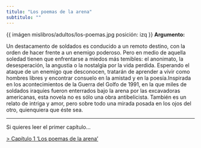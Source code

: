 ```yaml
---
titulo: "Los poemas de la arena"
subtitulo: ""
---
```

{{ imágen mislibros/adultos/los-poemas.jpg posición: izq }} **Argumento:**

Un destacamento de soldados es conducido a un remoto destino, con la orden de
hacer frente a un enemigo poderoso. Pero en medio de aquella soledad tienen
que enfrentarse a miedos más temibles: el anonimato, la desesperación, la
angustia o la nostalgia por la vida perdida. Esperando el ataque de un
enemigo que desconocen, tratarán de aprender a vivir como hombres libres y
encontrar consuelo en la amistad y en la poesía.Inspirada en los
acontecimientos de la Guerra del Golfo de 1991, en la que miles de soldados
iraquíes fueron enterrados bajo la arena por las excavadoras americanas, esta
novela no es sólo una obra antibelicista. También es un relato de intriga y
amor, pero sobre todo una mirada posada en los ojos del otro, quienquiera que
éste sea.

* * *

Si quieres leer el primer capítulo…

[> Capítulo 1 ‘Los poemas de la arena’](/paraleer/poemas-novela-capitulo1)

